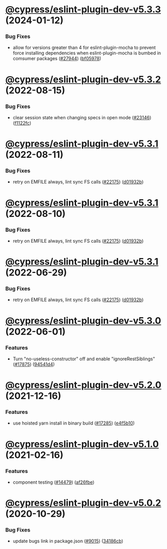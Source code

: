 # [@cypress/eslint-plugin-dev-v5.3.3](https://github.com/cypress-io/cypress/compare/@cypress/eslint-plugin-dev-v5.3.2...@cypress/eslint-plugin-dev-v5.3.3) (2024-01-12)


### Bug Fixes

* allow for versions greater than 4 for eslint-plugin-mocha to prevent force installing dependencies when eslint-plugin-mocha is bumbed in comsumer packages ([#27944](https://github.com/cypress-io/cypress/issues/27944)) ([bf05978](https://github.com/cypress-io/cypress/commit/bf0597847e71f34303364929f9c34cdd6c0e7ad8))

# [@cypress/eslint-plugin-dev-v5.3.2](https://github.com/cypress-io/cypress/compare/@cypress/eslint-plugin-dev-v5.3.1...@cypress/eslint-plugin-dev-v5.3.2) (2022-08-15)


### Bug Fixes

* clear session state when changing specs in open mode ([#23146](https://github.com/cypress-io/cypress/issues/23146)) ([f1122fc](https://github.com/cypress-io/cypress/commit/f1122fcf62c14abddc0ae96116572402c1be2372))

# [@cypress/eslint-plugin-dev-v5.3.1](https://github.com/cypress-io/cypress/compare/@cypress/eslint-plugin-dev-v5.3.0...@cypress/eslint-plugin-dev-v5.3.1) (2022-08-11)


### Bug Fixes

* retry on EMFILE always, lint sync FS calls ([#22175](https://github.com/cypress-io/cypress/issues/22175)) ([d01932b](https://github.com/cypress-io/cypress/commit/d01932bf751a6edf758451d8d19a74fe07e799ea))

# [@cypress/eslint-plugin-dev-v5.3.1](https://github.com/cypress-io/cypress/compare/@cypress/eslint-plugin-dev-v5.3.0...@cypress/eslint-plugin-dev-v5.3.1) (2022-08-10)


### Bug Fixes

* retry on EMFILE always, lint sync FS calls ([#22175](https://github.com/cypress-io/cypress/issues/22175)) ([d01932b](https://github.com/cypress-io/cypress/commit/d01932bf751a6edf758451d8d19a74fe07e799ea))

# [@cypress/eslint-plugin-dev-v5.3.1](https://github.com/cypress-io/cypress/compare/@cypress/eslint-plugin-dev-v5.3.0...@cypress/eslint-plugin-dev-v5.3.1) (2022-06-29)


### Bug Fixes

* retry on EMFILE always, lint sync FS calls ([#22175](https://github.com/cypress-io/cypress/issues/22175)) ([d01932b](https://github.com/cypress-io/cypress/commit/d01932bf751a6edf758451d8d19a74fe07e799ea))

# [@cypress/eslint-plugin-dev-v5.3.0](https://github.com/cypress-io/cypress/compare/@cypress/eslint-plugin-dev-v5.2.0...@cypress/eslint-plugin-dev-v5.3.0) (2022-06-01)


### Features

* Turn "no-useless-constructor" off and enable "ignoreRestSiblings" ([#17875](https://github.com/cypress-io/cypress/issues/17875)) ([94541d4](https://github.com/cypress-io/cypress/commit/94541d4f18591e8fa4b8702c39e92b0a7238aa5d))

# [@cypress/eslint-plugin-dev-v5.2.0](https://github.com/cypress-io/cypress/compare/@cypress/eslint-plugin-dev-v5.1.0...@cypress/eslint-plugin-dev-v5.2.0) (2021-12-16)


### Features

* use hoisted yarn install in binary build ([#17285](https://github.com/cypress-io/cypress/issues/17285)) ([e4f5b10](https://github.com/cypress-io/cypress/commit/e4f5b106d49d6ac0857c5fdac886f83b99558c88))

# [@cypress/eslint-plugin-dev-v5.1.0](https://github.com/cypress-io/cypress/compare/@cypress/eslint-plugin-dev-v5.0.2...@cypress/eslint-plugin-dev-v5.1.0) (2021-02-16)


### Features

* component testing ([#14479](https://github.com/cypress-io/cypress/issues/14479)) ([af26fbe](https://github.com/cypress-io/cypress/commit/af26fbebe6bc609132013a0493a116cc78bb1bd4))

# [@cypress/eslint-plugin-dev-v5.0.2](https://github.com/cypress-io/cypress/compare/@cypress/eslint-plugin-dev-v5.0.1...@cypress/eslint-plugin-dev-v5.0.2) (2020-10-29)


### Bug Fixes

* update bugs link in package.json ([#9015](https://github.com/cypress-io/cypress/issues/9015)) ([34186cb](https://github.com/cypress-io/cypress/commit/34186cb8b76c230a2506cabb0358d44c3205e0c4))
